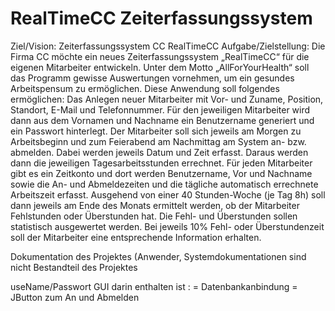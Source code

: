 # RealTimeCC   Zeiterfassungssystem

Ziel/Vision: Zeiterfassungssystem CC RealTimeCC
Aufgabe/Zielstellung:
Die Firma CC möchte ein neues Zeiterfassungssystem „RealTimeCC“ für die eigenen
Mitarbeiter entwickeln. Unter dem Motto „AllForYourHealth“ soll das Programm gewisse
Auswertungen vornehmen, um ein gesundes Arbeitspensum zu ermöglichen.
Diese Anwendung soll folgendes ermöglichen:
Das Anlegen neuer Mitarbeiter mit Vor- und Zuname, Position, Standort, E-Mail und
Telefonnummer. Für den jeweiligen Mitarbeiter wird dann aus dem Vornamen und
Nachname ein Benutzername generiert und ein Passwort hinterlegt.
Der Mitarbeiter soll sich jeweils am Morgen zu Arbeitsbeginn und zum Feierabend am
Nachmittag am System an- bzw. abmelden. Dabei werden jeweils Datum und Zeit erfasst.
Daraus werden dann die jeweiligen Tagesarbeitsstunden errechnet.
Für jeden Mitarbeiter gibt es ein Zeitkonto und dort werden Benutzername, Vor und
Nachname sowie die An- und Abmeldezeiten und die tägliche automatisch errechnete
Arbeitszeit erfasst.
Ausgehend von einer 40 Stunden-Woche (je Tag 8h) soll dann jeweils am Ende des Monats
ermittelt werden, ob der Mitarbeiter Fehlstunden oder Überstunden hat.
Die Fehl- und Überstunden sollen statistisch ausgewertet werden.
Bei jeweils 10% Fehl- oder Überstundenzeit soll der Mitarbeiter eine entsprechende
Information erhalten.


Dokumentation des Projektes (Anwender, Systemdokumentationen
sind nicht Bestandteil des Projektes

useName/Passwort
GUI darin enthalten ist :
= Datenbankanbindung
= JButton zum An und Abmelden
